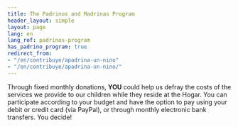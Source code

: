 ```yaml
---
title: The Padrinos and Madrinas Program
header_layout: simple
layout: page
lang: en
lang_ref: padrinos-program
has_padrino_program: true
redirect_from:
- "/en/contribuye/apadrina-un-nino"
- "/en/contribuye/apadrina-un-nino/"
---
```


Through fixed monthly donations, **YOU** could help us defray the costs of the services we provide to our children while they reside at the Hogar. You can participate according to your budget and have the option to pay using your debit or credit card (via PayPal), or through monthly electronic bank transfers. You decide!
